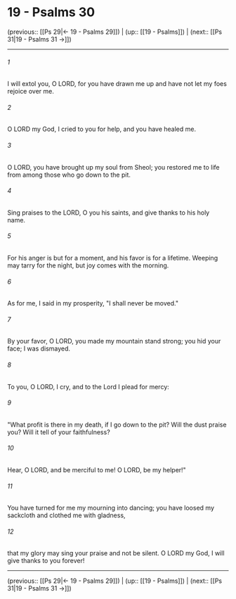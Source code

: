 # 19 - Psalms 30

(previous:: [[Ps 29|← 19 - Psalms 29]]) | (up:: [[19 - Psalms]]) | (next:: [[Ps 31|19 - Psalms 31 →]])

***


###### 1 
I will extol you, O LORD, for you have drawn me up and have not let my foes rejoice over me. 

###### 2 
O LORD my God, I cried to you for help, and you have healed me. 

###### 3 
O LORD, you have brought up my soul from Sheol; you restored me to life from among those who go down to the pit. 

###### 4 
Sing praises to the LORD, O you his saints, and give thanks to his holy name. 

###### 5 
For his anger is but for a moment, and his favor is for a lifetime. Weeping may tarry for the night, but joy comes with the morning. 

###### 6 
As for me, I said in my prosperity, "I shall never be moved." 

###### 7 
By your favor, O LORD, you made my mountain stand strong; you hid your face; I was dismayed. 

###### 8 
To you, O LORD, I cry, and to the Lord I plead for mercy: 

###### 9 
"What profit is there in my death, if I go down to the pit? Will the dust praise you? Will it tell of your faithfulness? 

###### 10 
Hear, O LORD, and be merciful to me! O LORD, be my helper!" 

###### 11 
You have turned for me my mourning into dancing; you have loosed my sackcloth and clothed me with gladness, 

###### 12 
that my glory may sing your praise and not be silent. O LORD my God, I will give thanks to you forever!

***

(previous:: [[Ps 29|← 19 - Psalms 29]]) | (up:: [[19 - Psalms]]) | (next:: [[Ps 31|19 - Psalms 31 →]])
